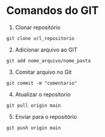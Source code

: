 # Comandos do GIT

1. Clonar repositório 

```shell
git clone url_repositorio
```

2. Adicionar arquivo ao GIT

```shell
git add nome_arquivo/nome_pasta
```

3. Comitar arquivo no Git

```shell
git commit -m "comentario"
```

4. Atualizar o repositorio

```shell
git pull origin main
```

5. Enviar para o repositório

```shell
git push origin main
```